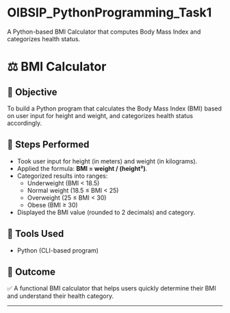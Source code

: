 # OIBSIP_PythonProgramming_Task1
A Python-based BMI Calculator that computes Body Mass Index and categorizes health status.
# ⚖️ BMI Calculator

## 🔹 Objective  
To build a Python program that calculates the Body Mass Index (BMI) based on user input for height and weight, and categorizes health status accordingly.  

## 🔹 Steps Performed  
- Took user input for height (in meters) and weight (in kilograms).  
- Applied the formula: **BMI = weight / (height²)**.  
- Categorized results into ranges:  
  - Underweight (BMI < 18.5)  
  - Normal weight (18.5 ≤ BMI < 25)  
  - Overweight (25 ≤ BMI < 30)  
  - Obese (BMI ≥ 30)  
- Displayed the BMI value (rounded to 2 decimals) and category.  

## 🔹 Tools Used  
- Python (CLI-based program)  

## 🔹 Outcome  
✅ A functional BMI calculator that helps users quickly determine their BMI and understand their health category.  

---
